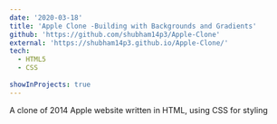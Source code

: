 ```yaml
---
date: '2020-03-18'
title: 'Apple Clone -Building with Backgrounds and Gradients'
github: 'https://github.com/shubham14p3/Apple-Clone'
external: 'https://shubham14p3.github.io/Apple-Clone/'
tech:
  - HTML5
  - CSS
 
showInProjects: true
---
```


A clone of 2014 Apple website written in HTML, using CSS for styling